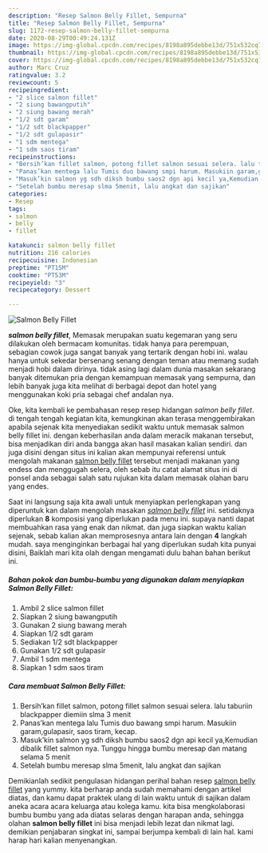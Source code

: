 ```yaml
---
description: "Resep Salmon Belly Fillet, Sempurna"
title: "Resep Salmon Belly Fillet, Sempurna"
slug: 1172-resep-salmon-belly-fillet-sempurna
date: 2020-08-29T00:49:24.131Z
image: https://img-global.cpcdn.com/recipes/8198a895debbe13d/751x532cq70/salmon-belly-fillet-foto-resep-utama.jpg
thumbnail: https://img-global.cpcdn.com/recipes/8198a895debbe13d/751x532cq70/salmon-belly-fillet-foto-resep-utama.jpg
cover: https://img-global.cpcdn.com/recipes/8198a895debbe13d/751x532cq70/salmon-belly-fillet-foto-resep-utama.jpg
author: Marc Cruz
ratingvalue: 3.2
reviewcount: 5
recipeingredient:
- "2 slice salmon fillet"
- "2 siung bawangputih"
- "2 siung bawang merah"
- "1/2 sdt garam"
- "1/2 sdt blackpapper"
- "1/2 sdt gulapasir"
- "1 sdm mentega"
- "1 sdm saos tiram"
recipeinstructions:
- "Bersih’kan fillet salmon, potong fillet salmon sesuai selera. lalu taburiin blackpapper diemiin slma 3 menit"
- "Panas’kan mentega lalu Tumis duo bawang smpi harum. Masukiin garam,gulapasir, saos tiram, kecap."
- "Masuk’kin salmon yg sdh diksh bumbu saos2 dgn api kecil ya,Kemudian dibalik fillet salmon nya. Tunggu hingga bumbu meresap dan matang selama 5 menit"
- "Setelah bumbu meresap slma 5menit, lalu angkat dan sajikan"
categories:
- Resep
tags:
- salmon
- belly
- fillet

katakunci: salmon belly fillet 
nutrition: 216 calories
recipecuisine: Indonesian
preptime: "PT15M"
cooktime: "PT53M"
recipeyield: "3"
recipecategory: Dessert

---
```



![Salmon Belly Fillet](https://img-global.cpcdn.com/recipes/8198a895debbe13d/751x532cq70/salmon-belly-fillet-foto-resep-utama.jpg)

<b><i>salmon belly fillet</i></b>, Memasak merupakan suatu kegemaran yang seru dilakukan oleh bermacam komunitas. tidak hanya para perempuan, sebagian cowok juga sangat banyak yang tertarik dengan hobi ini. walau hanya untuk sekedar bersenang senang dengan teman atau memang sudah menjadi hobi dalam dirinya. tidak asing lagi dalam dunia masakan sekarang banyak ditemukan pria dengan kemampuan memasak yang sempurna, dan lebih banyak juga kita melihat di berbagai depot dan hotel yang menggunakan koki pria sebagai chef andalan nya.

Oke, kita kembali ke pembahasan resep resep hidangan <i>salmon belly fillet</i>. di tengah tengah kegiatan kita, kemungkinan akan terasa menggembirakan apabila sejenak kita menyediakan sedikit waktu untuk memasak salmon belly fillet ini. dengan keberhasilan anda dalam meracik makanan tersebut, bisa menjadikan diri anda bangga akan hasil masakan kalian sendiri. dan juga disini dengan situs ini kalian akan mempunyai referensi untuk mengolah makanan <u>salmon belly fillet</u> tersebut menjadi makanan yang endess dan menggugah selera, oleh sebab itu catat alamat situs ini di ponsel anda sebagai salah satu rujukan kita dalam memasak olahan baru yang endes.




Saat ini langsung saja kita awali untuk menyiapkan perlengkapan yang diperuntuk kan dalam mengolah masakan <u><i>salmon belly fillet</i></u> ini. setidaknya diperlukan <b>8</b> komposisi yang diperlukan pada menu ini. supaya nanti dapat membuahkan rasa yang enak dan nikmat. dan juga siapkan waktu kalian sejenak, sebab kalian akan memprosesnya antara lain dengan <b>4</b> langkah mudah. saya menginginkan berbagai hal yang diperlukan sudah kita punyai disini, Baiklah mari kita olah dengan mengamati dulu bahan bahan berikut ini.

<!--inarticleads1-->

##### Bahan pokok dan bumbu-bumbu yang digunakan dalam menyiapkan Salmon Belly Fillet:

1. Ambil 2 slice salmon fillet
1. Siapkan 2 siung bawangputih
1. Gunakan 2 siung bawang merah
1. Siapkan 1/2 sdt garam
1. Sediakan 1/2 sdt blackpapper
1. Gunakan 1/2 sdt gulapasir
1. Ambil 1 sdm mentega
1. Siapkan 1 sdm saos tiram




<!--inarticleads2-->

##### Cara membuat Salmon Belly Fillet:

1. Bersih’kan fillet salmon, potong fillet salmon sesuai selera. lalu taburiin blackpapper diemiin slma 3 menit
1. Panas’kan mentega lalu Tumis duo bawang smpi harum. Masukiin garam,gulapasir, saos tiram, kecap.
1. Masuk’kin salmon yg sdh diksh bumbu saos2 dgn api kecil ya,Kemudian dibalik fillet salmon nya. Tunggu hingga bumbu meresap dan matang selama 5 menit
1. Setelah bumbu meresap slma 5menit, lalu angkat dan sajikan




Demikianlah sedikit pengulasan hidangan perihal bahan resep <u>salmon belly fillet</u> yang yummy. kita berharap anda sudah memahami dengan artikel diatas, dan kamu dapat praktek ulang di lain waktu untuk di sajikan dalam aneka acara acara keluarga atau kolega kamu. kita bisa mengkolaborasi bumbu bumbu yang ada diatas selaras dengan harapan anda, sehingga olahan <b>salmon belly fillet</b> ini bisa menjadi lebih lezat dan nikmat lagi. demikian penjabaran singkat ini, sampai berjumpa kembali di lain hal. kami harap hari kalian menyenangkan.
